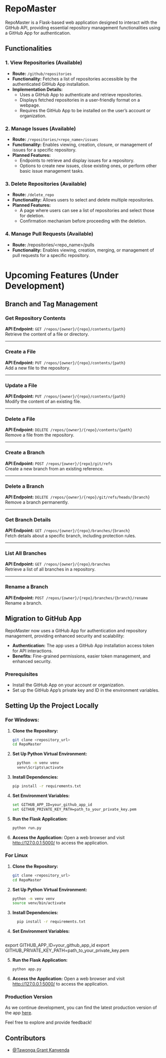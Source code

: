 # RepoMaster

RepoMaster is a Flask-based web application designed to interact with the GitHub API, providing essential repository management functionalities using a GitHub App for authentication.

## Functionalities

### 1. View Repositories (Available)
- **Route:** `/github/repositories`
- **Functionality:** Fetches a list of repositories accessible by the authenticated GitHub App installation.
- **Implementation Details:**
  - Uses a GitHub App to authenticate and retrieve repositories.
  - Displays fetched repositories in a user-friendly format on a webpage.
  - Requires the GitHub App to be installed on the user’s account or organization.

### 2. Manage Issues (Available)
- **Route:** `/repositories/<repo_name>/issues`
- **Functionality:** Enables viewing, creation, closure, or management of issues for a specific repository.
- **Planned Features:**
  - Endpoints to retrieve and display issues for a repository.
  - Options to create new issues, close existing ones, or perform other basic issue management tasks.

### 3. Delete Repositories (Available)
- **Route:** `/delete_repo`
- **Functionality:** Allows users to select and delete multiple repositories.
- **Planned Features:**
  - A page where users can see a list of repositories and select those for deletion.
  - Confirmation mechanism before proceeding with the deletion.

### 4. Manage Pull Requests (Available)
- **Route:** /repositories/<repo_name>/pulls
- **Functionality:** Enables viewing, creation, merging, or management of pull requests for a specific repository.  

# Upcoming Features (Under Development)

## Branch and Tag Management

### Get Repository Contents
**API Endpoint:** `GET /repos/{owner}/{repo}/contents/{path}`  
Retrieve the content of a file or directory.

---

### Create a File
**API Endpoint:** `PUT /repos/{owner}/{repo}/contents/{path}`  
Add a new file to the repository.

---

### Update a File
**API Endpoint:** `PUT /repos/{owner}/{repo}/contents/{path}`  
Modify the content of an existing file.

---

### Delete a File
**API Endpoint:** `DELETE /repos/{owner}/{repo}/contents/{path}`  
Remove a file from the repository.

---

### Create a Branch
**API Endpoint:** `POST /repos/{owner}/{repo}/git/refs`  
Create a new branch from an existing reference.

---

### Delete a Branch
**API Endpoint:** `DELETE /repos/{owner}/{repo}/git/refs/heads/{branch}`  
Remove a branch permanently.

---

### Get Branch Details
**API Endpoint:** `GET /repos/{owner}/{repo}/branches/{branch}`  
Fetch details about a specific branch, including protection rules.

---

### List All Branches
**API Endpoint:** `GET /repos/{owner}/{repo}/branches`  
Retrieve a list of all branches in a repository.

---

### Rename a Branch
**API Endpoint:** `POST /repos/{owner}/{repo}/branches/{branch}/rename`  
Rename a branch.


## Migration to GitHub App
RepoMaster now uses a GitHub App for authentication and repository management, providing enhanced security and scalability:
- **Authentication:** The app uses a GitHub App installation access token for API interactions.
- **Benefits:** Fine-grained permissions, easier token management, and enhanced security.

### Prerequisites
- Install the GitHub App on your account or organization.
- Set up the GitHub App’s private key and ID in the environment variables.

## Setting Up the Project Locally

### For Windows:
1. **Clone the Repository:**
   ```bash
   git clone <repository_url>
   cd RepoMaster

2. **Set Up Python Virtual Environment:**
    ```bash
      python -m venv venv
      venv\Scripts\activate

3. **Install Dependencies:**
    ```bash
    pip install -r requirements.txt

4. **Set Environment Variables:**
    ```bash
    set GITHUB_APP_ID=your_github_app_id
    set GITHUB_PRIVATE_KEY_PATH=path_to_your_private_key.pem

5. **Run the Flask Application:**
    ```bash
    python run.py

6. **Access the Application:**
Open a web browser and visit http://127.0.0.1:5000/ to access the application.


### For Linux 

1. **Clone the Repository:**
   ```bash
   git clone <repository_url>
   cd RepoMaster

2. **Set Up Python Virtual Environment:**
    ```bash
    python -m venv venv
    source venv/bin/activate

3. **Install Dependencies:**
    ```bash 
      pip install -r requirements.txt

4. **Set Environment Variables:**
    ```bash
  export GITHUB_APP_ID=your_github_app_id
  export GITHUB_PRIVATE_KEY_PATH=path_to_your_private_key.pem

5. **Run the Flask Application:**
    ```bash
    python app.py

6. **Access the Application:**
Open a web browser and visit http://127.0.0.1:5000/ to access the application.


### Production Version

As we continue development, you can find the latest production version of the app [here](https://repomaster.tgkcapture.online/).

Feel free to explore and provide feedback!


## Contributors

- [@Tawonga Grant Kanyenda](https://github.com/TgkCapture)